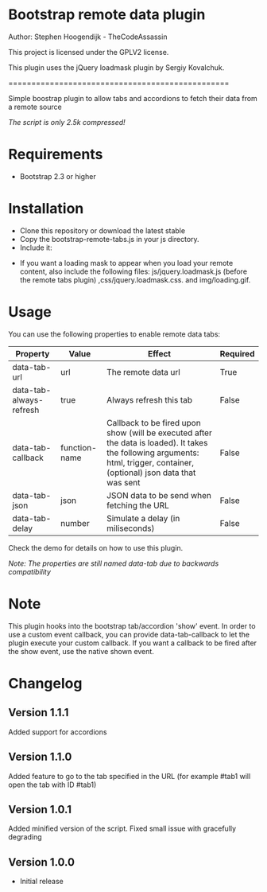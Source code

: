 Bootstrap remote data plugin
=====================
Author: Stephen Hoogendijk - TheCodeAssassin

This project is licensed under the GPLV2 license.

This plugin uses the jQuery loadmask plugin by Sergiy Kovalchuk.

================================================

Simple boostrap plugin to allow tabs and accordions to fetch their data from a remote source

*The script is only 2.5k compressed!*

Requirements
============

* Bootstrap 2.3 or higher

Installation
============

- Clone this repository or download the latest stable
- Copy the bootstrap-remote-tabs.js in your js directory.
- Include it:
<script type="text/javascript" src="js/bootstrap-remote-tabs-2-3.js"></script>
- If you want a loading mask to appear when you load your remote content, also include the following files: js/jquery.loadmask.js (before the remote tabs plugin)
,css/jquery.loadmask.css. and img/loading.gif.


Usage
=====
You can use the following properties to enable remote data tabs:


|   Property   |   Value    |   Effect  | Required |
|--------------|-------------| ------------|------------ |
|data-tab-url  | url |  The remote data url  | True |
|data-tab-always-refresh | true |  Always refresh this tab | False |
|data-tab-callback | function-name | Callback to be fired upon show (will be executed after the data is loaded). It takes the following arguments: html, trigger, container, (optional) json data that was sent | False |
|data-tab-json | json | JSON data to be send when fetching the URL | False |
|data-tab-delay | number |  Simulate a delay (in miliseconds) | False |

Check the demo for details on how to use this plugin.

*Note: The properties are still named data-tab due to backwards compatibility*

Note
====
This plugin hooks into the bootstrap tab/accordion 'show' event. In order to use a custom event callback, you can provide data-tab-callback
to let the plugin execute your custom callback. If you want a callback to be fired after the show event, use the native
shown event.

Changelog
===
Version 1.1.1
------
Added support for accordions


Version 1.1.0
------
Added feature to go to the tab specified in the URL (for example #tab1 will open the tab with ID #tab1)


Version 1.0.1
------
Added minified version of the script. Fixed small issue with gracefully degrading

Version 1.0.0
------
- Initial release

